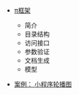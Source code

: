 * [π框架](PhalApi框架.md)
  * 简介
  * 目录结构
  * 访问接口
  * 参数验证
  * 文档生成
  * 模型



* [案例： 小程序轮播图](PhalApi框架.md)

